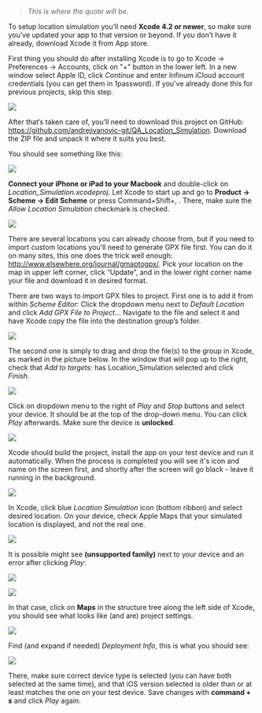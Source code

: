> *This is where the quote will be.*

To setup location simulation you’ll need **Xcode 4.2 or newer**, so make sure you’ve updated your app to that version or beyond. If you don’t have it already, download Xcode it from App store.

First thing you should do after installing Xcode is to go to Xcode -> Preferences -> Accounts, click on "+" button in the lower left. In a new window select Apple ID, click *Continue* and enter Infinum iCloud account credentials (you can get them in 1password). If you've already done this for previous projects, skip this step.

![](/img/location15.png)

After that’s taken care of, you’ll need to download this project on GitHub: https://github.com/andrejivanovic-git/QA_Location_Simulation. 
Download the ZIP file and unpack it where it suits you best.

You should see something like this:

![](/img/location1a.png)

**Connect your iPhone or iPad to your Macbook** and double-click on *Location_Simulation.xcodeproj*. 
Let Xcode to start up and go to **Product -> Scheme -> Edit Scheme** or press Command+Shift+, . 
There, make sure the *Allow Location Simulation* checkmark is checked.

![](/img/location2.png)

There are several locations you can already choose from, but if you need to import custom locations you’ll need to generate GPX file first. 
You can do it on many sites, this one does the trick well enough: http://www.elsewhere.org/journal/gmaptogpx/. 
Pick your location on the map in upper left corner, click “Update”, and in the lower right corner name your file and download it in desired format.

There are two ways to import GPX files to project. 
First one is to add it from within *Scheme Editor*: Click the dropdown menu next to *Default Location* and click *Add GPX File to Project…* Navigate to the file and select it and have Xcode copy the file into the destination group’s folder.

![](/img/location3.png)

The second one is simply to drag and drop the file(s) to the group in Xcode, as marked in the picture below. In the window that will pop up to the right, check that *Add to targets:* has Location_Simulation selected and click *Finish*.

![](/img/location4a.png)

Click on dropdown menu to the right of *Play* and *Stop* buttons and select your device. It should be at the top of the drop-down menu. You can click *Play* afterwards. Make sure the device is **unlocked**.

![](/img/location5a.png)

Xcode should build the project, install the app on your test device and run it automatically. When the process is completed you will see it's icon and name on the screen first, and shortly after the screen will go black - leave it running in the background.
 
![](/img/location6a.jpeg)

In Xcode, click blue *Location Simulation* icon (bottom ribbon) and select desired location. On your device, check Apple Maps that your simulated location is displayed, and not the real one.

![](/img/location7.png)

It is possible might see **(unsupported family)** next to your device and an error after clicking *Play*:

![](/img/location8.png)

![](/img/location9.png)

In that case, click on **Maps** in the structure tree along the left side of Xcode, you should see what looks like (and are) project settings. 

![](/img/location11.png)

Find (and expand if needed) *Deployment Info*, this is what you should see:

![](/img/location10.png)

There, make sure correct device type is selected (you can have both selected at the same time), and that iOS version selected is older than or at least matches the one on your test device. Save changes with **command + s** and click *Play* again.

